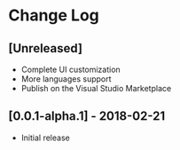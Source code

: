 # Change Log

## [Unreleased]

- Complete UI customization
- More languages support
- Publish on the Visual Studio Marketplace

## [0.0.1-alpha.1] - 2018-02-21

- Initial release
